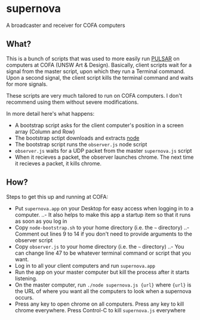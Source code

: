 # supernova
A broadcaster and receiver for COFA computers

## What?

This is a bunch of scripts that was used to more easily run [PULSAR](http://pulsar.dermah.org) on computers at COFA (UNSW Art & Design). Basically, client scripts wait for a signal from the master script, upon which they run a Terminal command. Upon a second signal, the client script kills the terminal command and waits for more signals. 

These scripts are very much tailored to run on COFA computers. I don't recommend using them without severe modifications.

In more detail here's what happens:

- A bootstrap script asks for the client computer's position in a screen array (Column and Row)
- The bootstrap sctipt downloads and extracts [node](http://nodejs.org)
- The bootstrap script runs the `observer.js` node script
- `observer.js` waits for a UDP packet from the master `supernova.js` script
- When it recieves a packet, the observer launches chrome. The next time it recieves a packet, it kills chrome. 

## How?

Steps to get this up and running at COFA:

- Put `supernova.app` on your Desktop for easy access when logging in to a computer.
..- It also helps to make this app a startup item so that it runs as soon as you log in
- Copy `node-bootstrap.sh` to your home directory (i.e. the `~` directory)
..- Comment out lines 9 to 14 if you don't need to provide arguments to the observer script
- Copy `observer.js` to your home directory (i.e. the `~` directory)
..- You can change line 47 to be whatever terminal command or script that you want. 
- Log in to all your client computers and run `supernova.app`
- Run the app on your master computer but kill the process after it starts listening. 
- On the master computer, run `./node supernova.js {url}` where `{url}` is the URL of where you want all the computers to look when a supernova occurs.
- Press any key to open chrome on all computers. Press any key to kill chrome everywhere. Press Control-C to kill `supernova.js` everywhere